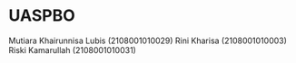 # UASPBO 
Mutiara Khairunnisa Lubis (2108001010029) 
Rini Kharisa (2108001010003) 
Riski Kamarullah (2108001010031)
